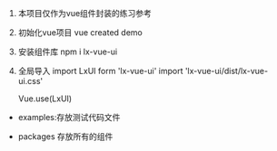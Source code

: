 1. 本项目仅作为vue组件封装的练习参考

2. 初始化vue项目
    vue created demo

3. 安装组件库
    npm i lx-vue-ui
4. 全局导入
    import LxUI form 'lx-vue-ui'
    import 'lx-vue-ui/dist/lx-vue-ui.css'

    Vue.use(LxUI)

- examples:存放测试代码文件

- packages 存放所有的组件


